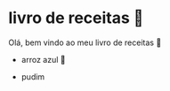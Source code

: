 # livro de receitas :rice:

Olá, bem vindo ao meu livro de receitas :book:

- arroz azul :blue_book:

- pudim
